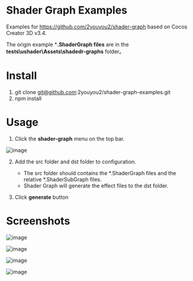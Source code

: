 # Shader Graph Examples

Examples for https://github.com/2youyou2/shader-graph based on Cocos Creator 3D v3.4.

The origin example ***.ShaderGraph files** are in the **tests\ushader\Assets\shadedr-graphs** folder。

# Install

1. git clone git@github.com:2youyou2/shader-graph-examples.git
4. npm install

# Usage

1. Click the **shader-graph** menu on the top bar.

![image](https://user-images.githubusercontent.com/1862402/90206720-fb00c580-de16-11ea-8f20-40989e3d6196.png)

2. Add the src folder and dst folder to configuration. 
    - The src folder should contains the *.ShaderGraph files and the relative *.ShaderSubGraph files.
    - Shader Graph will generate the effect files to the dst folder.

3. Click **generate** button


# Screenshots

![image](https://user-images.githubusercontent.com/1862402/90206312-f1c32900-de15-11ea-9db6-2cbb5df9df36.png)

![image](https://user-images.githubusercontent.com/1862402/90207181-2fc14c80-de18-11ea-88a5-6c16c45fd331.png)

![image](https://user-images.githubusercontent.com/1862402/90206362-09021680-de16-11ea-93e5-8890e0b9ce4d.png)

![image](https://user-images.githubusercontent.com/1862402/90206424-26cf7b80-de16-11ea-95f2-dbb1993ff9d8.png)

